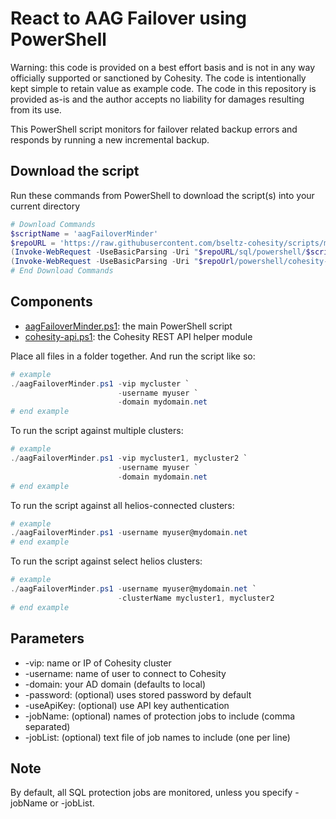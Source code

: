 # React to AAG Failover using PowerShell

Warning: this code is provided on a best effort basis and is not in any way officially supported or sanctioned by Cohesity. The code is intentionally kept simple to retain value as example code. The code in this repository is provided as-is and the author accepts no liability for damages resulting from its use.

This PowerShell script monitors for failover related backup errors and responds by running a new incremental backup.

## Download the script

Run these commands from PowerShell to download the script(s) into your current directory

```powershell
# Download Commands
$scriptName = 'aagFailoverMinder'
$repoURL = 'https://raw.githubusercontent.com/bseltz-cohesity/scripts/master'
(Invoke-WebRequest -UseBasicParsing -Uri "$repoURL/sql/powershell/$scriptName/$scriptName.ps1").content | Out-File "$scriptName.ps1"; (Get-Content "$scriptName.ps1") | Set-Content "$scriptName.ps1"
(Invoke-WebRequest -UseBasicParsing -Uri "$repoUrl/powershell/cohesity-api/cohesity-api.ps1").content | Out-File cohesity-api.ps1; (Get-Content cohesity-api.ps1) | Set-Content cohesity-api.ps1
# End Download Commands
```

## Components

* [aagFailoverMinder.ps1](https://raw.githubusercontent.com/bseltz-cohesity/scripts/master/sql/aagFailoverMinder/aagFailoverMinder.ps1): the main PowerShell script
* [cohesity-api.ps1](https://raw.githubusercontent.com/bseltz-cohesity/scripts/master/powershell/cohesity-api/cohesity-api.ps1): the Cohesity REST API helper module

Place all files in a folder together. And run the script like so:

```powershell
# example
./aagFailoverMinder.ps1 -vip mycluster `
                        -username myuser `
                        -domain mydomain.net
# end example
```

To run the script against multiple clusters:

```powershell
# example
./aagFailoverMinder.ps1 -vip mycluster1, mycluster2 `
                        -username myuser `
                        -domain mydomain.net
# end example
```

To run the script against all helios-connected clusters:

```powershell
# example
./aagFailoverMinder.ps1 -username myuser@mydomain.net
# end example
```

To run the script against select helios clusters:

```powershell
# example
./aagFailoverMinder.ps1 -username myuser@mydomain.net `
                        -clusterName mycluster1, mycluster2
# end example
```

## Parameters

* -vip: name or IP of Cohesity cluster
* -username: name of user to connect to Cohesity
* -domain: your AD domain (defaults to local)
* -password: (optional) uses stored password by default
* -useApiKey: (optional) use API key authentication
* -jobName: (optional) names of protection jobs to include (comma separated)
* -jobList: (optional) text file of job names to include (one per line)

## Note

By default, all SQL protection jobs are monitored, unless you specify -jobName or -jobList.
